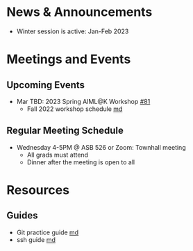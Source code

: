 
# News & Announcements

- Winter session is active: Jan-Feb 2023

# Meetings and Events 

## Upcoming Events

- Mar TBD: 2023 Spring AIML@K Workshop [#81](https://github.com/AIML-K/bamboo-forest/issues/81)
  - Fall 2022 workshop schedule [md](old_2022/2022-fall-AIMLK-workshop.md)

## Regular Meeting Schedule

- Wednesday 4-5PM @ ASB 526 or Zoom: Townhall meeting
  - All grads must attend
  - Dinner after the meeting is open to all

# Resources

## Guides

- Git practice guide [md](git_branching_guide.md)
- ssh guide [md](remote_guide.md)